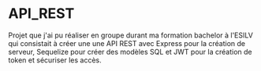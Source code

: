 # API_REST

Projet que j'ai pu réaliser en groupe durant ma formation bachelor à l'ESILV qui consistait à créer une une API REST avec Express pour la création de serveur, Sequelize pour créer des modèles SQL et JWT pour la création de token et sécuriser les accès.
